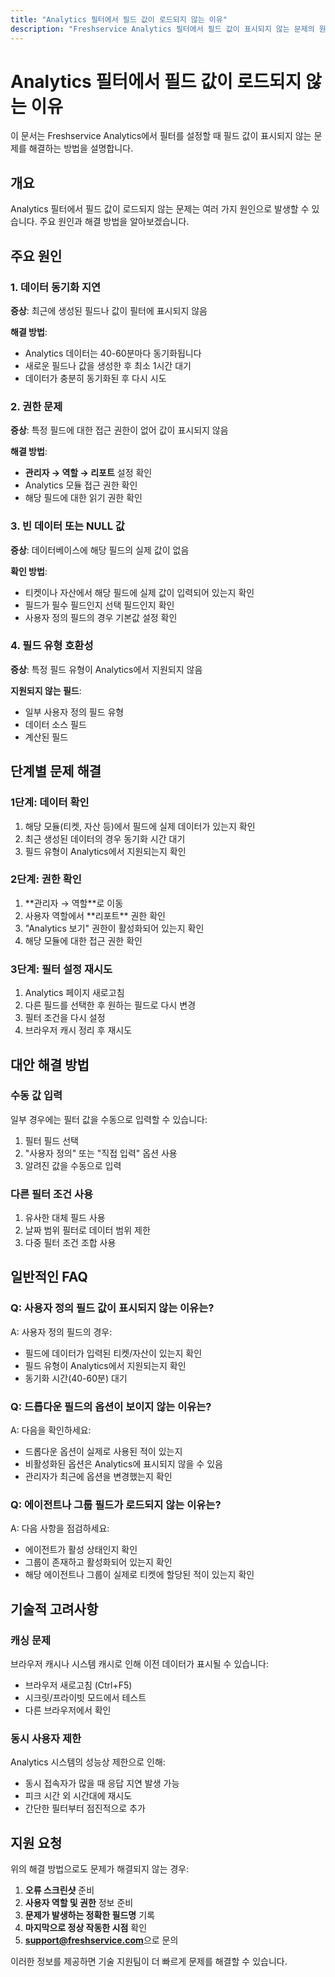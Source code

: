 ```yaml
---
title: "Analytics 필터에서 필드 값이 로드되지 않는 이유"
description: "Freshservice Analytics 필터에서 필드 값이 표시되지 않는 문제의 원인과 해결 방법을 알아보세요."
---
```


# Analytics 필터에서 필드 값이 로드되지 않는 이유

이 문서는 Freshservice Analytics에서 필터를 설정할 때 필드 값이 표시되지 않는 문제를 해결하는 방법을 설명합니다.

## 개요

Analytics 필터에서 필드 값이 로드되지 않는 문제는 여러 가지 원인으로 발생할 수 있습니다. 주요 원인과 해결 방법을 알아보겠습니다.

## 주요 원인

### 1. 데이터 동기화 지연

**증상**: 최근에 생성된 필드나 값이 필터에 표시되지 않음

**해결 방법**:
- Analytics 데이터는 40-60분마다 동기화됩니다
- 새로운 필드나 값을 생성한 후 최소 1시간 대기
- 데이터가 충분히 동기화된 후 다시 시도

### 2. 권한 문제

**증상**: 특정 필드에 대한 접근 권한이 없어 값이 표시되지 않음

**해결 방법**:
- **관리자 → 역할 → 리포트** 설정 확인
- Analytics 모듈 접근 권한 확인
- 해당 필드에 대한 읽기 권한 확인

### 3. 빈 데이터 또는 NULL 값

**증상**: 데이터베이스에 해당 필드의 실제 값이 없음

**확인 방법**:
- 티켓이나 자산에서 해당 필드에 실제 값이 입력되어 있는지 확인
- 필드가 필수 필드인지 선택 필드인지 확인
- 사용자 정의 필드의 경우 기본값 설정 확인

### 4. 필드 유형 호환성

**증상**: 특정 필드 유형이 Analytics에서 지원되지 않음

**지원되지 않는 필드**:
- 일부 사용자 정의 필드 유형
- 데이터 소스 필드
- 계산된 필드

## 단계별 문제 해결

### 1단계: 데이터 확인

<div className="procedure">
  <ol>
    <li>해당 모듈(티켓, 자산 등)에서 필드에 실제 데이터가 있는지 확인</li>
    <li>최근 생성된 데이터의 경우 동기화 시간 대기</li>
    <li>필드 유형이 Analytics에서 지원되는지 확인</li>
  </ol>
</div>

### 2단계: 권한 확인

<div className="procedure">
  <ol>
    <li>**관리자 → 역할**로 이동</li>
    <li>사용자 역할에서 **리포트** 권한 확인</li>
    <li>"Analytics 보기" 권한이 활성화되어 있는지 확인</li>
    <li>해당 모듈에 대한 접근 권한 확인</li>
  </ol>
</div>

### 3단계: 필터 설정 재시도

<div className="procedure">
  <ol>
    <li>Analytics 페이지 새로고침</li>
    <li>다른 필드를 선택한 후 원하는 필드로 다시 변경</li>
    <li>필터 조건을 다시 설정</li>
    <li>브라우저 캐시 정리 후 재시도</li>
  </ol>
</div>

## 대안 해결 방법

### 수동 값 입력

일부 경우에는 필터 값을 수동으로 입력할 수 있습니다:

1. 필터 필드 선택
2. "사용자 정의" 또는 "직접 입력" 옵션 사용
3. 알려진 값을 수동으로 입력

### 다른 필터 조건 사용

1. 유사한 대체 필드 사용
2. 날짜 범위 필터로 데이터 범위 제한
3. 다중 필터 조건 조합 사용

## 일반적인 FAQ

### Q: 사용자 정의 필드 값이 표시되지 않는 이유는?

A: 사용자 정의 필드의 경우:
- 필드에 데이터가 입력된 티켓/자산이 있는지 확인
- 필드 유형이 Analytics에서 지원되는지 확인
- 동기화 시간(40-60분) 대기

### Q: 드롭다운 필드의 옵션이 보이지 않는 이유는?

A: 다음을 확인하세요:
- 드롭다운 옵션이 실제로 사용된 적이 있는지
- 비활성화된 옵션은 Analytics에 표시되지 않을 수 있음
- 관리자가 최근에 옵션을 변경했는지 확인

### Q: 에이전트나 그룹 필드가 로드되지 않는 이유는?

A: 다음 사항을 점검하세요:
- 에이전트가 활성 상태인지 확인
- 그룹이 존재하고 활성화되어 있는지 확인
- 해당 에이전트나 그룹이 실제로 티켓에 할당된 적이 있는지 확인

## 기술적 고려사항

### 캐싱 문제

브라우저 캐시나 시스템 캐시로 인해 이전 데이터가 표시될 수 있습니다:

- 브라우저 새로고침 (Ctrl+F5)
- 시크릿/프라이빗 모드에서 테스트
- 다른 브라우저에서 확인

### 동시 사용자 제한

Analytics 시스템의 성능상 제한으로 인해:
- 동시 접속자가 많을 때 응답 지연 발생 가능
- 피크 시간 외 시간대에 재시도
- 간단한 필터부터 점진적으로 추가

## 지원 요청

위의 해결 방법으로도 문제가 해결되지 않는 경우:

1. **오류 스크린샷** 준비
2. **사용자 역할 및 권한** 정보 준비
3. **문제가 발생하는 정확한 필드명** 기록
4. **마지막으로 정상 작동한 시점** 확인
5. **support@freshservice.com**으로 문의

이러한 정보를 제공하면 기술 지원팀이 더 빠르게 문제를 해결할 수 있습니다.